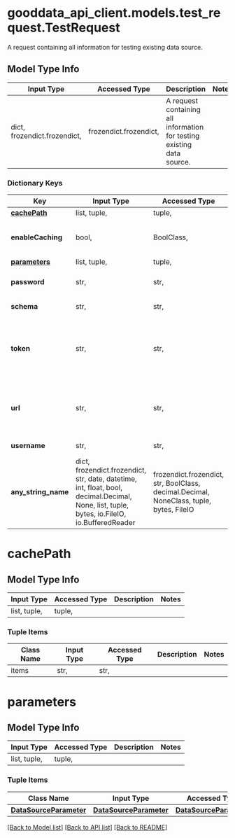 # gooddata_api_client.models.test_request.TestRequest

A request containing all information for testing existing data source.

## Model Type Info
Input Type | Accessed Type | Description | Notes
------------ | ------------- | ------------- | -------------
dict, frozendict.frozendict,  | frozendict.frozendict,  | A request containing all information for testing existing data source. | 

### Dictionary Keys
Key | Input Type | Accessed Type | Description | Notes
------------ | ------------- | ------------- | ------------- | -------------
**[cachePath](#cachePath)** | list, tuple,  | tuple,  |  | [optional] 
**enableCaching** | bool,  | BoolClass,  | Enable caching of intermediate results. | [optional] 
**[parameters](#parameters)** | list, tuple,  | tuple,  |  | [optional] 
**password** | str,  | str,  | Database user password. | [optional] 
**schema** | str,  | str,  | Database schema. | [optional] 
**token** | str,  | str,  | Secret for token based authentication for data sources which supports it. | [optional] 
**url** | str,  | str,  | URL to database in JDBC format, where test should connect to. | [optional] 
**username** | str,  | str,  | Database user name. | [optional] 
**any_string_name** | dict, frozendict.frozendict, str, date, datetime, int, float, bool, decimal.Decimal, None, list, tuple, bytes, io.FileIO, io.BufferedReader | frozendict.frozendict, str, BoolClass, decimal.Decimal, NoneClass, tuple, bytes, FileIO | any string name can be used but the value must be the correct type | [optional]

# cachePath

## Model Type Info
Input Type | Accessed Type | Description | Notes
------------ | ------------- | ------------- | -------------
list, tuple,  | tuple,  |  | 

### Tuple Items
Class Name | Input Type | Accessed Type | Description | Notes
------------- | ------------- | ------------- | ------------- | -------------
items | str,  | str,  |  | 

# parameters

## Model Type Info
Input Type | Accessed Type | Description | Notes
------------ | ------------- | ------------- | -------------
list, tuple,  | tuple,  |  | 

### Tuple Items
Class Name | Input Type | Accessed Type | Description | Notes
------------- | ------------- | ------------- | ------------- | -------------
[**DataSourceParameter**](DataSourceParameter.md) | [**DataSourceParameter**](DataSourceParameter.md) | [**DataSourceParameter**](DataSourceParameter.md) |  | 

[[Back to Model list]](../../README.md#documentation-for-models) [[Back to API list]](../../README.md#documentation-for-api-endpoints) [[Back to README]](../../README.md)
